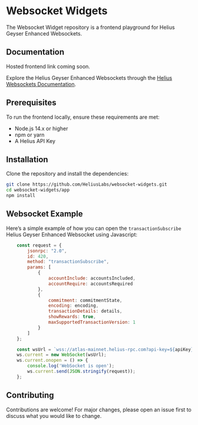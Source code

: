 # Websocket Widgets

The Websocket Widget repository is a frontend playground for Helius Geyser Enhanced Websockets.

## Documentation

Hosted frontend link coming soon.

Explore the Helius Geyser Enhanced Websockets through the [Helius Websockets Documentation](https://docs.helius.dev/webhooks-and-websockets/websockets).

## Prerequisites

To run the frontend locally, ensure these requirements are met:

- Node.js 14.x or higher
- npm or yarn
- A Helius API Key 

## Installation

Clone the repository and install the dependencies:

```bash
git clone https://github.com/HeliusLabs/websocket-widgets.git
cd websocket-widgets/app
npm install
```

## Websocket Example

Here’s a simple example of how you can open the `transactionSubscribe` Helius Geyser Enhanced Websocket using Javascript:

```javascript
    const request = {
        jsonrpc: "2.0",
        id: 420,
        method: "transactionSubscribe",
        params: [
            {
                accountInclude: accountsIncluded,
                accountRequire: accountsRequired
            },
            {
                commitment: commitmentState,
                encoding: encoding,
                transactionDetails: details,
                showRewards: true,
                maxSupportedTransactionVersion: 1
            }
        ]
    };

    const wsUrl = `wss://atlas-mainnet.helius-rpc.com?api-key=${apiKey}`;
    ws.current = new WebSocket(wsUrl);
    ws.current.onopen = () => {
        console.log('WebSocket is open');
        ws.current.send(JSON.stringify(request));
    };
```
## Contributing
Contributions are welcome! For major changes, please open an issue first to discuss what you would like to change.
